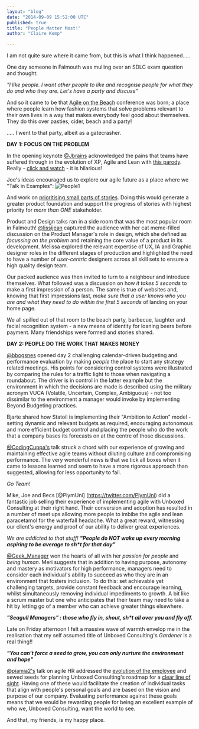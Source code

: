 ```yaml
---
layout: "blog"
date: "2014-09-09 15:52:00 UTC"
published: true
title: "People Matter Most!"
author: "Claire Kemp"

---
```


I am not quite sure where it came from, but this is what I think happened.....  One day someone in Falmouth was mulling over an SDLC exam question and thought:  _"I like people. I want other people to like and recognise people for what they do and who they are. Let's have a party and discuss"_   And so it came to be that [Agile on the Beach](http://agileonthebeach.com/) conference was born; a place where people learn how fashion systems that solve problems relevant to their own lives in a way that makes everybody feel good about themselves. They do this over pasties, cider, beach and a party!   ..... I went to that party, albeit as a gatecrasher.   **DAY 1: FOCUS ON THE PROBLEM**  In the opening keynote [@Jbrains](https://twitter.com/jbrains) acknowledged the pains that teams have suffered through in the evolution of XP, Agile and Lean with [this parody](https://www.youtube.com/watch?v=Ow0lr63y4Mw&feature=share). Really - [click and watch](https://www.youtube.com/watch?v=Ow0lr63y4Mw&feature=share) - it is hilarious!  Joe's ideas encouraged us to explore our agile future as a place where we "Talk in Examples": ![People1](http://i1291.photobucket.com/albums/b548/grammccram/ScreenShot2014-11-04at111831\_zps56a1ccd8.png)  
 And work on [prioritising small parts of stories](https://speakerdeck.com/jbrains/the-next-decade-of-agile-software-development?slide=58). Doing this would generate a greater product foundation and support the progress of stories with highest priority for _more than ONE_ stakeholder.   Product and Design talks ran in a side room that was the most popular room in Falmouth! [@lissijean](https://twitter.com/lissijean) captured the audience with her cat meme-filled discussion on the Product Manager's role in design, which she defined as _focussing on the problem_ and retaining the core value of a product in its development. Melissa explored the relevant expertise of UX, IA and Graphic designer roles in the different stages of production and highlighted the need to have a number of _user-centric_ designers across all skill sets to ensure a high quality design team.    Our packed audience was then invited to turn to a neighbour and introduce themselves. What followed was a discussion on how _it takes 5 seconds_ to make a first impression of a person. The same is true of websites and, knowing that first impressions last, _make sure that a user knows who you are and what they need to do within the first 5 seconds_ of landing on your home page.   We all spilled out of that room to the beach party, barbecue, laughter and facial recognition system - a new means of identity for loaning beers before payment. Many friendships were formed and stories shared. **DAY 2: PEOPLE DO THE WORK THAT MAKES MONEY**  [@bbogsnes](https://twitter.com/bbogsnes) opened day 2 challenging calendar-driven budgeting and performance evaluation by making _people_ the place to start any strategy related meetings. His points for considering control systems were illustrated by comparing the rules for a traffic light to those when navigating a roundabout. The driver is in control in the latter example but the environment in which the decisions are made is described using the military acronym VUCA (Volatile, Uncertain, Complex, Ambiguous) - not too dissimilar to the environment a manager would invoke by implementing Beyond Budgeting practices.   Bjarte shared how Statoil is implementing their "Ambition to Action" model -setting dynamic and relevant budgets as required, encouraging autonomous and more efficient budget control and placing the people who do the work that a company bases its forecasts on at the centre of those discussions.   [@CodingCuppa's](https://twitter.com/CodingCuppa) talk struck a chord with our experience of growing and maintaining effective agile teams without diluting culture and compromising performance. The very wonderful news is that we tick all boxes when it came to lessons learned and seem to have a more rigorous approach than suggested, allowing for less opportunity to fail.  _Go Team!_    Mike, Joe and Becs [@PlymUni] (https://twitter.com/PlymUni) did a fantastic job selling their experience of implementing agile with Unboxed Consulting at their right hand. Their conversion and adoption has resulted in a number of meet ups allowing more people to imbibe the agile and lean paracetamol for the waterfall headache. What a great reward, witnessing our client's energy and proof of our ability to deliver great experiences.  _We are addicted to that stuff!_ **_"People do NOT wake up every morning aspiring to be average to sh\*t for that day"_**    [@Geek\_Manager](https://twitter.com/Geek\_Manager) won the hearts of all with her _passion for people_ and _being human_. Meri suggests that in addition to having purpose, autonomy and mastery as motivators for high performance, managers need to consider each individual's ability to succeed as who they are in an environment that fosters inclusion. To do this: set achievable yet challenging targets, provide constant feedback and encourage learning, whilst simultaneously removing individual impediments to growth. A bit like a scrum master but one who anticipates that their team may need to take a hit by letting go of a member who can achieve greater things elsewhere.   **_"Seagull Managers" : those who fly in, shout, sh\*t all over you and fly off._**  Late on Friday afternoon I felt a massive wave of warmth envelop me in the realisation that my self assumed title of Unboxed Consulting's _Gardener_ is a real thing!!   **_"You can't force a seed to grow, you can only nurture the environment and hope"_**   [@piamia2's](https://twitter.com/piamia2) talk on agile HR addressed the [evolution of the employee](http://bit.ly/1qCjcC1) and sewed seeds for planning Unboxed Consulting's roadmap for a [clear line of sight](https://www.dropbox.com/s/rzufqmrsqphsd73/IMG\_4132.jpg?dl=0). Having one of these would facilitate the creation of individual tasks that align with people's personal goals and are based on the vision and purpose of our company. Evaluating performance against these goals means that we would be rewarding people for being an excellent example of who we, Unboxed Consulting, want the world to see.  And that, my friends, is my happy place.


